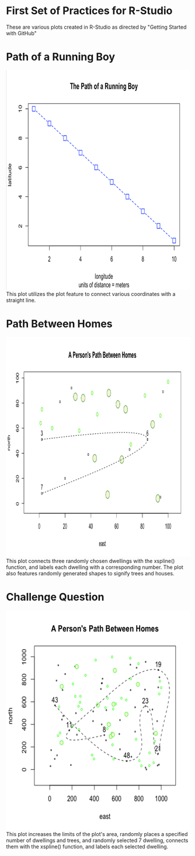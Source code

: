 # First Set of Practices for R-Studio

These are various plots created in R-Studio as directed by "Getting Started with GitHub"

# Path of a Running Boy
<img src="R_Practice_1.png" width="600" height="600" />
This plot utilizes the plot feature to connect various coordinates with a straight line. 

# Path Between Homes
<img src="Path_Between_Homes0.png" width="600" height="600" />
This plot connects three randomly chosen dwellings with the xspline() function, and labels each dwelling with a corresponding number. The plot also features randomly generated shapes to signify trees and houses. 

# Challenge Question
<img src="Path_Between_Homes1.png" width="600" height="600" />
This plot increases the limits of the plot's area, randomly places a specified number of dwellings and trees, and randomly selected 7 dwelling, connects them with the xspline() function, and labels each selected dwelling.

